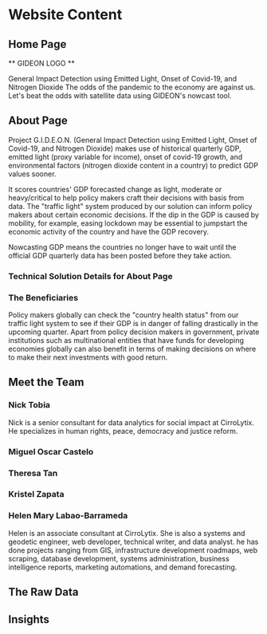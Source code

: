 # Website Content

## Home Page

** GIDEON LOGO **

General Impact Detection using Emitted Light, Onset of Covid-19, and Nitrogen Dioxide
The odds of the pandemic to the economy are against us. 
Let's beat the odds with satellite data using GIDEON's nowcast tool. 

## About Page

Project G.I.D.E.O.N. (General Impact Detection using Emitted Light, Onset of Covid-19, and Nitrogen Dioxide) makes use of historical quarterly GDP, emitted light (proxy variable for income), onset of covid-19 growth, and environmental factors (nitrogen dioxide content in a country) to predict GDP values sooner. 

It scores countries' GDP forecasted change as light, moderate or heavy/critical to help policy makers craft their decisions with basis from data. The "traffic light" system produced by our solution can inform policy makers about certain economic decisions. If the dip in the GDP is caused by mobility, for example, easing lockdown may be essential to jumpstart the economic activity of the country and have the GDP recovery. 

Nowcasting GDP means the countries no longer have to wait until the official GDP quarterly data has been posted before they take action. 


### Technical Solution Details for About Page




### The Beneficiaries

Policy makers globally can check the "country health status" from our traffic light system to see if their GDP is in danger of falling drastically in the upcoming quarter. Apart from policy decision makers in government, private institutions such as multinational entities that have funds for developing economies globally can also benefit in terms of making decisions on where to make their next investments with good return. 


## Meet the Team

### Nick Tobia
Nick is a senior consultant for data analytics for social impact at CirroLytix. He specializes in human rights, peace, democracy and justice reform.

### Miguel Oscar Castelo

### Theresa Tan

### Kristel Zapata

### Helen Mary Labao-Barrameda
Helen is an associate consultant at CirroLytix. She is also a systems and geodetic engineer, web developer, technical writer, and data analyst. he has done projects ranging from GIS, infrastructure development roadmaps, web scraping, database development, systems administration, business intelligence reports, marketing automations, and demand forecasting.

## The Raw Data

## Insights




